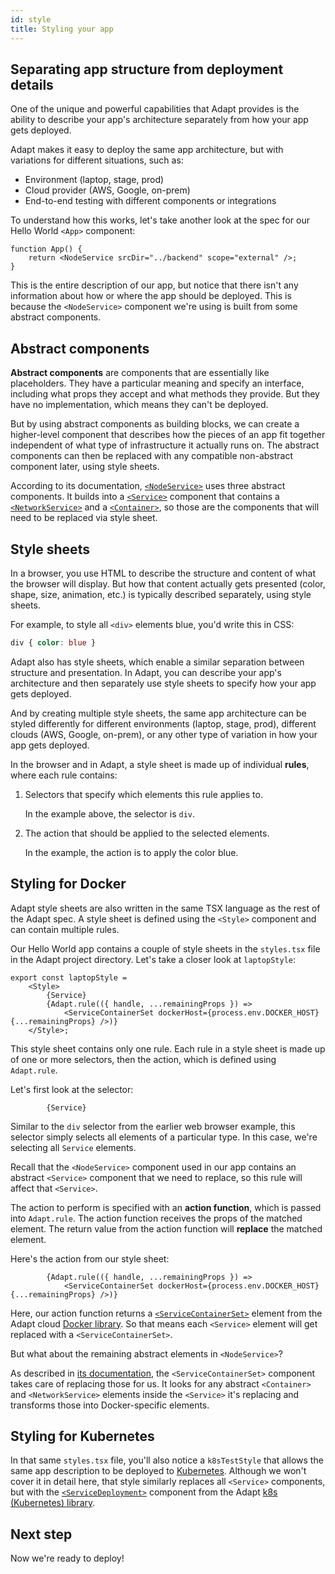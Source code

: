 ```yaml
---
id: style
title: Styling your app
---
```

<!-- DOCTOC SKIP -->

## Separating app structure from deployment details

One of the unique and powerful capabilities that Adapt provides is the ability to describe your app's architecture separately from how your app gets deployed.

Adapt makes it easy to deploy the same app architecture, but with variations for different situations, such as:

- Environment (laptop, stage, prod)
- Cloud provider (AWS, Google, on-prem)
- End-to-end testing with different components or integrations

To understand how this works, let's take another look at the spec for our Hello World `<App>` component:

```tsx
function App() {
    return <NodeService srcDir="../backend" scope="external" />;
}
```

This is the entire description of our app, but notice that there isn't any information about how or where the app should be deployed.
This is because the `<NodeService>` component we're using is built from some abstract components.

## Abstract components

**Abstract components** are components that are essentially like placeholders.
They have a particular meaning and specify an interface, including what props they accept and what methods they provide.
But they have no implementation, which means they can't be deployed.

But by using abstract components as building blocks, we can create a higher-level component that describes how the pieces of an app fit together independent of what type of infrastructure it actually runs on.
The abstract components can then be replaced with any compatible non-abstract component later, using style sheets.

According to its documentation, [`<NodeService>`](../api/cloud/cloud.nodejs.nodeservice.md) uses three abstract components.
It builds into a [`<Service>`](../api/cloud/cloud.service.md) component that contains a [`<NetworkService>`](../api/cloud/cloud.networkservice.md) and a [`<Container>`](../api/cloud/cloud.container.md), so those are the components that will need to be replaced via style sheet.

## Style sheets

In a browser, you use HTML to describe the structure and content of what the browser will display.
But how that content actually gets presented (color, shape, size, animation, etc.) is typically described separately, using style sheets.

For example, to style all `<div>` elements blue, you'd write this in CSS:

```css
div { color: blue }
```

Adapt also has style sheets, which enable a similar separation between structure and presentation.
In Adapt, you can describe your app's architecture and then separately use style sheets to specify how your app gets deployed.

And by creating multiple style sheets, the same app architecture can be styled differently for different environments (laptop, stage, prod), different clouds (AWS, Google, on-prem), or any other type of variation in how your app gets deployed.

In the browser and in Adapt, a style sheet is made up of individual **rules**, where each rule contains:

1. Selectors that specify which elements this rule applies to.

    In the example above, the selector is `div`.

2. The action that should be applied to the selected elements.

    In the example, the action is to apply the color blue.

## Styling for Docker

Adapt style sheets are also written in the same TSX language as the rest of the Adapt spec.
A style sheet is defined using the `<Style>` component and can contain multiple rules.

Our Hello World app contains a couple of style sheets in the `styles.tsx` file in the Adapt project directory.
Let's take a closer look at `laptopStyle`:

```tsx
export const laptopStyle =
    <Style>
        {Service}
        {Adapt.rule(({ handle, ...remainingProps }) =>
            <ServiceContainerSet dockerHost={process.env.DOCKER_HOST} {...remainingProps} />)}
    </Style>;
```

This style sheet contains only one rule.
Each rule in a style sheet is made up of one or more selectors, then the action, which is defined using `Adapt.rule`.

Let's first look at the selector:

```tsx
        {Service}
```

Similar to the `div` selector from the earlier web browser example, this selector simply selects all elements of a particular type.
In this case, we're selecting all `Service` elements.

Recall that the `<NodeService>` component used in our app contains an abstract `<Service>` component that we need to replace, so this rule will affect that `<Service>`.

The action to perform is specified with an **action function**, which is passed into `Adapt.rule`.
The action function receives the props of the matched element.
The return value from the action function will **replace** the matched element.

Here's the action from our style sheet:

```tsx
        {Adapt.rule(({ handle, ...remainingProps }) =>
            <ServiceContainerSet dockerHost={process.env.DOCKER_HOST} {...remainingProps} />)}
```

Here, our action function returns a [`<ServiceContainerSet>`](../api/cloud/cloud.docker.servicecontainerset.md) element from the Adapt cloud [Docker library](../api/cloud/cloud.docker.md).
So that means each `<Service>` element will get replaced with a `<ServiceContainerSet>`.

But what about the remaining abstract elements in `<NodeService>`?

As described in [its documentation](../api/cloud/cloud.docker.servicecontainerset.md), the `<ServiceContainerSet>` component takes care of replacing those for us.
It looks for any abstract `<Container>` and `<NetworkService>` elements inside the `<Service>` it's replacing and transforms those into Docker-specific elements.

## Styling for Kubernetes

In that same `styles.tsx` file, you'll also notice a `k8sTestStyle` that allows the same app description to be deployed to [Kubernetes](https://kubernetes.io/).
Although we won't cover it in detail here, that style similarly replaces all `<Service>` components, but with the [`<ServiceDeployment>`](../api/cloud/cloud.k8s.servicedeployment.md) component from the Adapt [k8s (Kubernetes) library](../api/cloud/cloud.k8s.md).

## Next step

Now we're ready to deploy!
